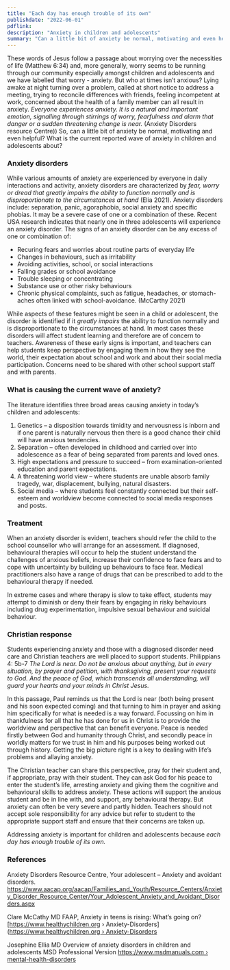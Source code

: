 ```yaml
---
title: "Each day has enough trouble of its own"
publishdate: "2022-06-01"
pdflink:
description: "Anxiety in children and adolescents"
summary: "Can a little bit of anxiety be normal, motivating and even helpful? What is the current reported wave of anxiety in children and adolescents about?"
---
```

These words of Jesus follow a passage about worrying over the necessities of life (Matthew 6:34) and, more generally, worry seems to be running through our community especially amongst children and adolescents and we have labelled that worry - anxiety. But who at times isn’t anxious? Lying awake at night turning over a problem, called at short notice to address a meeting, trying to reconcile differences with friends, feeling incompetent at work, concerned about the health of a family member can all result in anxiety. *Everyone experiences anxiety. It is a natural and important emotion, signalling through stirrings of worry, fearfulness and alarm that danger or a sudden threatening change is near.* (Anxiety Disorders resource Centre))
So, can a little bit of anxiety be normal, motivating and even helpful? What is the current reported wave of anxiety in children and adolescents about?
### Anxiety disorders
While various amounts of anxiety are experienced by everyone in daily interactions and activity, anxiety disorders are characterized by *fear, worry or dread that greatly impairs the ability to function normally and is disproportionate to the circumstances at hand* (Elia 2021).  Anxiety disorders include: separation, panic, agoraphobia, social anxiety and specific phobias. It may be a severe case of one or a combination of these. Recent USA research indicates that nearly one in three adolescents will experience an anxiety disorder. The signs of an anxiety disorder can be any excess of one or combination of: 
- Recuring fears and worries about routine parts of everyday life
- Changes in behaviours, such as irritability
- Avoiding activities, school, or social interactions
- Falling grades or school avoidance
- Trouble sleeping or concentrating 
- Substance use or other risky behaviours
- Chronic physical complaints, such as fatigue, headaches, or stomach-aches often linked with school-avoidance. (McCarthy 2021)

While aspects of these features might be seen in a child or adolescent, the disorder is identified if it *greatly impairs* the ability to function normally and is disproportionate to the circumstances at hand. In most cases these disorders will affect student learning and therefore are of concern to teachers. Awareness of these early signs is important, and teachers can help students keep perspective by engaging them in how they see the world, their expectation about school and work and about their social media participation. Concerns need to be shared with other school support staff and with parents. 

### What is causing the current wave of anxiety?
The literature identifies three broad areas causing anxiety in today’s children and adolescents:
1.	Genetics – a disposition towards timidity and nervousness is inborn and if one parent is naturally nervous then there is a good chance their child will have anxious tendencies. 
2.	Separation – often developed in childhood and carried over into adolescence as a fear of being separated from parents and loved ones. 
3.	High expectations and pressure to succeed – from examination-oriented education and parent expectations.
4.	A threatening world view – where students are unable absorb family tragedy, war, displacement, bullying, natural disasters.
5.	Social media – where students feel constantly connected but their self-esteem and worldview become connected to social media responses and posts.  
### Treatment
When an anxiety disorder is evident, teachers should refer the child to the school counsellor who will arrange for an assessment. If diagnosed, behavioural therapies will occur to help the student understand the challenges of anxious beliefs, increase their confidence to face fears and to cope with uncertainty by building up behaviours to face fear.  Medical practitioners also have a range of drugs that can be prescribed to add to the behavioural therapy if needed.  

In extreme cases and where therapy is slow to take effect, students may attempt to diminish or deny their fears by engaging in risky behaviours including drug experimentation, impulsive sexual behaviour and suicidal behaviour. 
### Christian response
Students experiencing anxiety and those with a diagnosed disorder need care and Christian teachers are well placed to support students. Philippians 4: 5b-7 *The Lord is near. Do not be anxious about anything, but in every situation, by prayer and petition, with thanksgiving, present your requests to God. And the peace of God, which transcends all understanding, will guard your hearts and your minds in Christ Jesus.*

In this passage, Paul reminds us that the Lord is near (both being present and his soon expected coming) and that turning to him in prayer and asking him specifically for what is needed is a way forward. Focussing on him in thankfulness for all that he has done for us in Christ is to provide the worldview and perspective that can benefit everyone. Peace is needed firstly between God and humanity through Christ, and secondly peace in worldly matters for we trust in him and his purposes being worked out through history. Getting the big picture right is a key to dealing with life’s problems and allaying anxiety.

The Christian teacher can share this perspective, pray for their student and, if appropriate, pray with their student. They can ask God for his peace to enter the student’s life, arresting anxiety and giving them the cognitive and behavioural skills to address anxiety. These actions will support the anxious student and be in line with, and support, any behavioural therapy. But anxiety can often be very severe and partly hidden. Teachers should not accept sole responsibility for any advice but refer to student to the appropriate support staff and ensure that their concerns are taken up. 

Addressing anxiety is important for children and adolescents because *each day has enough trouble of its own.*  
### References
Anxiety Disorders Resource Centre, Your adolescent – Anxiety and avoidant disorders. [https://www.aacap.org/aacap/Families_and_Youth/Resource_Centers/Anxiety_Disorder_Resource_Center/Your_Adolescent_Anxiety_and_Avoidant_Disorders.aspx ](https://www.aacap.org/aacap/Families_and_Youth/Resource_Centers/Anxiety_Disorder_Resource_Center/Your_Adolescent_Anxiety_and_Avoidant_Disorders.aspx)

Clare McCathy MD FAAP, Anxiety in teens is rising: What’s going on?  [https://www.healthychildren.org › Anxiety-Disorders]([https://www.healthychildren.org › Anxiety-Disorders](https://www.healthychildren.org/English/health-issues/conditions/emotional-problems/Pages/Anxiety-Disorders.aspx)

Josephine Ellia MD Overview of anxiety disorders in children and adolescents MSD Professional Version 
[https://www.msdmanuals.com › mental-health-disorders](https://www.msdmanuals.com/en-gb/professional/pediatrics/mental-disorders-in-children-and-adolescents/overview-of-anxiety-disorders-in-children-and-adolescents)

